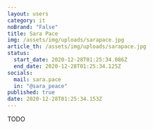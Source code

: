 ```yaml
---
layout: users
category: it
noBrand: "False"
title: Sara Pace
img: /assets/img/uploads/sarapace.jpg
article_th: /assets/img/uploads/sarapace.jpg
status:
  start_date: 2020-12-28T01:25:34.086Z
  end_date: 2020-12-28T01:25:34.125Z
socials:
  mail: sara.pace
  in: "@sara_peace"
published: true
date: 2020-12-28T01:25:34.153Z
---
```

TODO